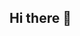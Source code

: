 ## Hi there 👋

<!--
**Robot0xBB/Robot0xBB** is a ✨ _special_ ✨ repository because its `README.md` (this file) appears on your GitHub profile.

Here are some ideas to get you started:

- 🔭 I’m currently working on Automotive Cybersecurity Projects
- 🌱 I’m currently learning CAN communication using  Arduino and Raspberry Pi. 
- 👯 I’m looking to collaborate on Automotive Cybersecurity projects-
- 🤔 I’m looking for help with ...
- 💬 Ask me about ...
- 📫 How to reach me: ...
- 😄 Pronouns: ...
- ⚡ Fun fact: ...
-->
